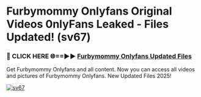 # Furbymommy Onlyfans Original Videos 0nlyFans Leaked - Files Updated! (sv67)

<h3>🔴 CLICK HERE 🌐==►► <a href="https://tinyurl.com/ehrbuxhb" rel="nofollow">Furbymommy Onlyfans Updated Files</a></h3>

Get Furbymommy Onlyfans and all content. Now you can access all videos and pictures of Furbymommy Onlyfans. New Updated Files 2025!

[![sv67](https://i.imgur.com/lVYEuWS.gif)](https://tinyurl.com/ehrbuxhb)
